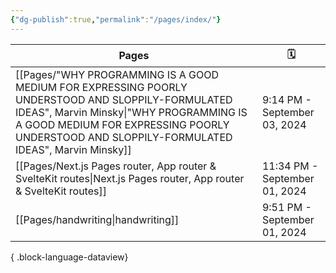 ```yaml
---
{"dg-publish":true,"permalink":"/pages/index/"}
---
```


| Pages                                                                                                                                                                                                                                           | 🗓️                           |
| ----------------------------------------------------------------------------------------------------------------------------------------------------------------------------------------------------------------------------------------------- | ----------------------------- |
| [[Pages/"WHY PROGRAMMING IS A GOOD MEDIUM FOR EXPRESSING POORLY UNDERSTOOD AND SLOPPILY-FORMULATED IDEAS", Marvin Minsky\|"WHY PROGRAMMING IS A GOOD MEDIUM FOR EXPRESSING POORLY UNDERSTOOD AND SLOPPILY-FORMULATED IDEAS", Marvin Minsky]] | 9:14 PM - September 03, 2024  |
| [[Pages/Next.js Pages router, App router & SvelteKit routes\|Next.js Pages router, App router & SvelteKit routes]]                                                                                                                           | 11:34 PM - September 01, 2024 |
| [[Pages/handwriting\|handwriting]]                                                                                                                                                                                                           | 9:51 PM - September 01, 2024  |

{ .block-language-dataview}



